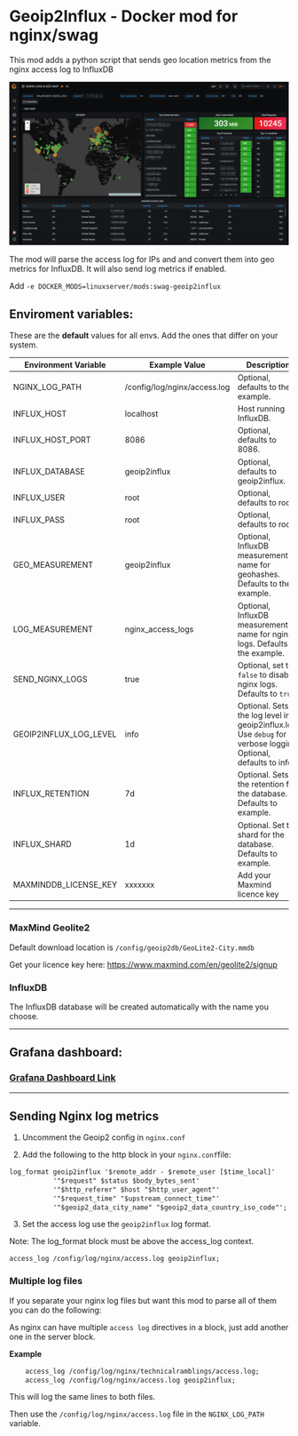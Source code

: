 # Geoip2Influx - Docker mod for nginx/swag


This mod adds a python script that sends geo location metrics from the nginx access log to InfluxDB

![](.assets/geoip2influx.png)


The mod will parse the access log for IPs and and convert them into geo metrics for InfluxDB. It will also send log metrics if enabled.

Add `-e DOCKER_MODS=linuxserver/mods:swag-geoip2influx`

## Enviroment variables:

These are the **default** values for all envs. 
Add the ones that differ on your system. 

| Environment Variable | Example Value | Description |
| -------------------- | ------------- | ----------- |
| NGINX_LOG_PATH | /config/log/nginx/access.log | Optional, defaults to the example. |
| INFLUX_HOST | localhost | Host running InfluxDB. |
| INFLUX_HOST_PORT | 8086 | Optional, defaults to 8086. |
| INFLUX_DATABASE | geoip2influx | Optional, defaults to geoip2influx. |
| INFLUX_USER | root | Optional, defaults to root. |
| INFLUX_PASS | root | Optional, defaults to root. |
| GEO_MEASUREMENT | geoip2influx | Optional, InfluxDB measurement name for geohashes. Defaults to the example. |
| LOG_MEASUREMENT | nginx_access_logs | Optional, InfluxDB measurement name for nginx logs. Defaults to the example. |
| SEND_NGINX_LOGS | true | Optional, set to `false` to disable nginx logs. Defaults to `true`. |
| GEOIP2INFLUX_LOG_LEVEL | info | Optional. Sets the log level in geoip2influx.log. Use `debug` for verbose logging Optional, defaults to info. |
| INFLUX_RETENTION | 7d | Optional. Sets the retention for the database. Defaults to example.|
| INFLUX_SHARD | 1d | Optional. Set the shard for the database. Defaults to example. |
| MAXMINDDB_LICENSE_KEY | xxxxxxx | Add your Maxmind licence key |

***
### MaxMind Geolite2

Default download location is `/config/geoip2db/GeoLite2-City.mmdb`

Get your licence key here: https://www.maxmind.com/en/geolite2/signup

### InfluxDB 

The InfluxDB database will be created automatically with the name you choose.

***

## Grafana dashboard: 
### [Grafana Dashboard Link](https://grafana.com/grafana/dashboards/12268/)

***

## Sending Nginx log metrics

1. Uncomment the Geoip2 config in `nginx.conf`

2. Add the following to the http block in your `nginx.conf`file:

```nginx
log_format geoip2influx '$remote_addr - $remote_user [$time_local]'
           '"$request" $status $body_bytes_sent'
           '"$http_referer" $host "$http_user_agent"'
           '"$request_time" "$upstream_connect_time"'
           '"$geoip2_data_city_name" "$geoip2_data_country_iso_code"';
 ```
 
 3. Set the access log use the `geoip2influx` log format.
 
 Note: The log_format block must be above the access_log context. 
 ```nginx
 access_log /config/log/nginx/access.log geoip2influx;
 ```

### Multiple log files

If you separate your nginx log files but want this mod to parse all of them you can do the following:

As nginx can have multiple `access log` directives in a block, just add another one in the server block. 

**Example**

```nginx
	access_log /config/log/nginx/technicalramblings/access.log;
	access_log /config/log/nginx/access.log geoip2influx;
```
This will log the same lines to both files.

Then use the `/config/log/nginx/access.log` file in the `NGINX_LOG_PATH` variable. 
